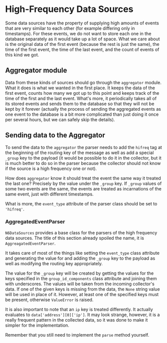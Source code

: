 # High-Frequency Data Sources

Some data sources have the property of supplying high amounts of
events that are very similar to each other (for example
differing only in timestamps). For these events, we do not want to
store each one in the database separately as it would
take up a lot of space. What we care about is the original data
of the first event (because the rest is just the same), the time
of the first event, the time of the last event, and the count of
events of this kind we got.

## Aggregator module

Data from these kinds of sources should go through the `aggregator`
module. What it does is what we wanted in the first place.
It keeps the data of the first event, counts how many
we got up to this point and keeps track of the time
of the first and the last event. What's more, it periodically
takes all of its stored events and sends them to the database
so that they will not be kept by it forever
(actually the process of sending the aggregated events as
one event to the database is a bit more complicated than just doing
it once per several hours, but we can safely skip the details).

## Sending data to the Aggregator

To send the data to the `aggregator` the parser needs
to add the `hifreq` tag at the beginning of the routing key
of the message as well as add a special `_group` key
to the payload (it would be possible to do it in the collector,
but it is much better to do so in the parser
because the collector should not know if the source is
a high frequency one or not).

How does `aggregator` know it should treat the
event the same way it treated the last one? Precisely by
the value under the `_group` key. If `_group` values of some two
events are the same, the events are treated as incarnations of the same event, just with
different timestamps.

What is more, the `event_type` attribute of the parser class should be
set to `'hifreq'`.

### AggregatedEventParser

`N6DataSources` provides a base class for the parsers of the high frequency
data sources. The title of this section already spoiled the
name, it is `AggreagatedEventParser`.

It takes care of most of the things like setting the `event_type` class attribute
and generating the value for and adding the `_group` key to the
payload as well as modifying the routing key appropriately.

The value for the `_group` key will be created by getting the values
for the keys specified in the `group_id_components` class attribute and
joining them with underscores. The values will be taken from the
incoming collector's data. If one of the given keys is missing from the
data, the `None` string value will be used in place of it. However, at
least one of the specified keys must be present, otherwise `ValueError`
is raised.

It is also important to note that an `ip` key is treated
differently. It actually evaluates to `data['address'][0]['ip']`.
It may look strange, however, it is a really frequent pattern in the
collected data, so it was done to make it simpler for the implementation.

Remember that you still need to implement the `parse` method yourself.
